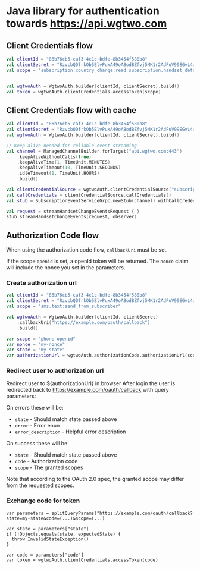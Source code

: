 # Java library for authentication towards https://api.wgtwo.com

## Client Credentials flow
```kotlin
val clientId = "86b76cb5-caf3-4c1c-bdfe-8b3454f580b8"
val clientSecret = "RzvcbQDfrkOb5ElvPuxA49oA8odBZfvj5MK1r2AdFuV99EGvL4aJvARUg637p3QqqgrU6gyG"
val scope = "subscription.country_change:read subscription.handset_details:read"


val wgtwoAuth = WgtwoAuth.builder(clientId, clientSecret).build()
val token = wgtwoAuth.clientCredentials.accessToken(scope)
```

## Client Credentials flow with cache

```kotlin
val clientId = "86b76cb5-caf3-4c1c-bdfe-8b3454f580b8"
val clientSecret = "RzvcbQDfrkOb5ElvPuxA49oA8odBZfvj5MK1r2AdFuV99EGvL4aJvARUg637p3QqqgrU6gyG"
val wgtwoAuth = WgtwoAuth.builder(clientId, clientSecret).build()

// Keep alive needed for reliable event streaming
val channel = ManagedChannelBuilder.forTarget("api.wgtwo.com:443")
    .keepAliveWithoutCalls(true)
    .keepAliveTime(1, TimeUnit.MINUTES)
    .keepAliveTimeout(10, TimeUnit.SECONDS)
    .idleTimeout(1, TimeUnit.HOURS)
    .build()

val clientCredentialSource = wgtwoAuth.clientCredentialSource("subscription.handset_details:read")
val callCredentials = clientCredentialSource.callCredentials()
val stub = SubscriptionEventServiceGrpc.newStub(channel).withCallCredentials(callCredentials)

val request = streamHandsetChangeEventsRequest { }
stub.streamHandsetChangeEvents(request, observer)
```

## Authorization Code flow
When using the authorization code flow, `callbackUri` must be set.

If the scope `openid` is set, a openId token will be returned.
The `nonce` claim will include the nonce you set in the parameters.

### Create authorization url
```kotlin
val clientId = "86b76cb5-caf3-4c1c-bdfe-8b3454f580b8"
val clientSecret = "RzvcbQDfrkOb5ElvPuxA49oA8odBZfvj5MK1r2AdFuV99EGvL4aJvARUg637p3QqqgrU6gyG"
val scope = "sms.text:send_from_subscriber"

val wgtwoAuth = WgtwoAuth.builder(clientId, clientSecret)
    .callbackUri("https://example.com/oauth/callback")
    .build()

var scope = "phone openid"
var nonce = "my-nonce"
var state = "my-state"
var authorizationUrl = wgtwoAuth.authorizationCode.authorizationUrl(scope, nonce, state, Prompt.DEFAULT)
```

### Redirect user to authorization url
Redirect user to ${authorizationUrl} in browser
After login the user is redirected back to https://example.com/oauth/callback with query parameters:

On errors these will be:
- `state` - Should match state passed above
- `error` - Error enun
- `error_description` - Helpful error description

On success these will be:
- `state` - Should match state passed above
- `code` - Authorization code
- `scope` - The granted scopes

Note that according to the OAuth 2.0 spec, the granted scope may differ from the requested scopes.

### Exchange code for token
```
var parameters = splitQueryParams("https://example.com/oauth/callback?state=my-state&code=(...)&scope=(...)

var state = parameters["state"]
if (!Objects.equals(state, expectedState) {
  throw InvalidStateException()
}

var code = parameters["code"]
var token = wgtwoAuth.clientCredentials.accessToken(code)
```
